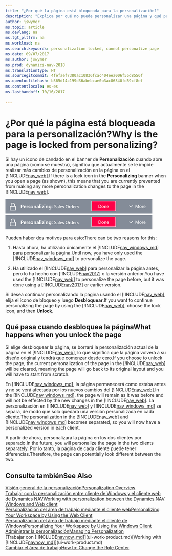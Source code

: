 ```yaml
---
title: "¿Por qué la página está bloqueada para la personalización?"
description: "Explica por qué no puede personalizar una página y qué puede hacer para desbloquearla."
author: jswymer
ms.topic: article
ms.devlang: na
ms.tgt_pltfrm: na
ms.workload: na
ms.search.keywords: personalization locked, cannot personalize page
ms.date: 09/07/2017
ms.author: jswymer
ms.prod: dynamics-nav-2018
ms.translationtype: HT
ms.sourcegitcommit: 4fefaef7380ac10836fcac404eea006f55d8556f
ms.openlocfilehash: b365d14c199d36abebcae0b3ac86340fd59cf8ef
ms.contentlocale: es-es
ms.lasthandoff: 10/16/2017

---
```

# <a name="why-is-the-page-is-locked-from-personalizing"></a><span data-ttu-id="fe7fe-103">¿Por qué la página está bloqueada para la personalización?</span><span class="sxs-lookup"><span data-stu-id="fe7fe-103">Why is the page is locked from personalizing?</span></span>
<span data-ttu-id="fe7fe-104">Si hay un ícono de candado en el banner de **Personalización** cuando abre una página (como se muestra), significa que actualmente se le impide realizar más cambios de personalización en la página en el [!INCLUDE[nav_web](includes/nav_web_md.md)].</span><span class="sxs-lookup"><span data-stu-id="fe7fe-104">If there is a lock icon in the **Personalizing** banner when you open a page (as shown), this means that you are currently prevented from making any more personalization changes to the page in the [!INCLUDE[nav_web](includes/nav_web_md.md)].</span></span>

<span data-ttu-id="fe7fe-105">![Personalización bloqueada](media/personalization-locked.png "Personalización bloqueada")</span><span class="sxs-lookup"><span data-stu-id="fe7fe-105">![Personalize Lock](media/personalization-locked.png "Personalize lock")</span></span>

<span data-ttu-id="fe7fe-106">Pueden haber dos motivos para esto:</span><span class="sxs-lookup"><span data-stu-id="fe7fe-106">There can be two reasons for this:</span></span>
1.  <span data-ttu-id="fe7fe-107">Hasta ahora, ha utilizado únicamente el [!INCLUDE[nav_windows_md](includes/nav_windows_md.md)] para personalizar la página.</span><span class="sxs-lookup"><span data-stu-id="fe7fe-107">Until now, you have only used the [!INCLUDE[nav_windows_md](includes/nav_windows_md.md)] to personalize the page.</span></span>

2. <span data-ttu-id="fe7fe-108">Ha utilizado el [!INCLUDE[nav_web](includes/nav_web_md.md)] para personalizar la página antes, pero lo ha hecho con [!INCLUDE[nav2017](includes/nav2017.md)] o la versión anterior.</span><span class="sxs-lookup"><span data-stu-id="fe7fe-108">You have used the [!INCLUDE[nav_web](includes/nav_web_md.md)] to personalize the page before, but it was done using a [!INCLUDE[nav2017](includes/nav2017.md)] or earlier version.</span></span>   

<span data-ttu-id="fe7fe-109">Si desea continuar personalizando la página usando el [!INCLUDE[nav_web](includes/nav_web_md.md)], elija el ícono de bloqueo y luego **Desbloquear**.</span><span class="sxs-lookup"><span data-stu-id="fe7fe-109">If you want to continue personalizing the page by using the [!INCLUDE[nav_web](includes/nav_web_md.md)], choose the lock icon, and then **Unlock**.</span></span>

## <a name="what-happens-when-you-unlock-the-page"></a><span data-ttu-id="fe7fe-110">Qué pasa cuando desbloquea la página</span><span class="sxs-lookup"><span data-stu-id="fe7fe-110">What happens when you unlock the page</span></span>
<span data-ttu-id="fe7fe-111">Si elige desbloquear la página, se borrará la personalización actual de la página en el [!INCLUDE[nav_web](includes/nav_web_md.md)], lo que significa que la página volverá a su diseño original y tendrá que comenzar desde cero.</span><span class="sxs-lookup"><span data-stu-id="fe7fe-111">If you choose to unlock the page, the current personalization of the page in the [!INCLUDE[nav_web](includes/nav_web_md.md)] will be cleared, meaning the page will go back to its original layout and you will have to start from scratch.</span></span>

<span data-ttu-id="fe7fe-112">En [!INCLUDE[nav_windows_md](includes/nav_windows_md.md)], la página permanecerá como estaba antes y no se verá afectada por los nuevos cambios del [!INCLUDE[nav_web](includes/nav_web_md.md)].</span><span class="sxs-lookup"><span data-stu-id="fe7fe-112">In the [!INCLUDE[nav_windows_md](includes/nav_windows_md.md)], the page will remain as it was before and will not be effected by the new changes in the [!INCLUDE[nav_web](includes/nav_web_md.md)].</span></span> <span data-ttu-id="fe7fe-113">La personalización en [!INCLUDE[nav_web](includes/nav_web_md.md)] y [!INCLUDE[nav_windows_md](includes/nav_windows_md.md)] se separa, de modo que solo quedará una versión personalizada en cada cliente.</span><span class="sxs-lookup"><span data-stu-id="fe7fe-113">The personalization in the [!INCLUDE[nav_web](includes/nav_web_md.md)] and [!INCLUDE[nav_windows_md](includes/nav_windows_md.md)] becomes separated, so you will now have a personalized version in each client.</span></span> 

<span data-ttu-id="fe7fe-114">A partir de ahora, personalizará la página en los dos clientes por separado.</span><span class="sxs-lookup"><span data-stu-id="fe7fe-114">In the future, you will personalize the page in the two clients separately.</span></span> <span data-ttu-id="fe7fe-115">Por lo tanto, la página de cada cliente puede tener diferencias.</span><span class="sxs-lookup"><span data-stu-id="fe7fe-115">Therefore, the page can potentially look different between the two.</span></span>

## <a name="see-also"></a><span data-ttu-id="fe7fe-116">Consulte también</span><span class="sxs-lookup"><span data-stu-id="fe7fe-116">See Also</span></span>
[<span data-ttu-id="fe7fe-117">Visión general de la personalización</span><span class="sxs-lookup"><span data-stu-id="fe7fe-117">Personalization Overview</span></span>](ui-personalization-overview.md)  
[<span data-ttu-id="fe7fe-118">Trabajar con la personalización entre cliente de Windows y el cliente web de Dynamics NAV</span><span class="sxs-lookup"><span data-stu-id="fe7fe-118">Working with personalization between the Dynamics NAV Windows and Web client</span></span>](ui-personalization-overview.md#PersonalizationWinWeb)  
[<span data-ttu-id="fe7fe-119">Personalización del área de trabajo mediante el cliente web</span><span class="sxs-lookup"><span data-stu-id="fe7fe-119">Personalizing Your Workspace by Using the Web Client</span></span>](ui-personalization-user.md)  
[<span data-ttu-id="fe7fe-120">Personalización del área de trabajo mediante el cliente de Windows</span><span class="sxs-lookup"><span data-stu-id="fe7fe-120">Personalizing Your Workspace by Using the Windows Client</span></span>](ui-personalization-windows-client.md)  
[<span data-ttu-id="fe7fe-121">Administrar la personalización</span><span class="sxs-lookup"><span data-stu-id="fe7fe-121">Managing Personalization</span></span>](ui-personalization-manage.md)  
<span data-ttu-id="fe7fe-122">[Trabajar con [!INCLUDE[navnow_md](includes/navnow_md.md)]](ui-work-product.md)</span><span class="sxs-lookup"><span data-stu-id="fe7fe-122">[Working with [!INCLUDE[navnow_md](includes/navnow_md.md)]](ui-work-product.md)</span></span>  
[<span data-ttu-id="fe7fe-123">Cambiar el área de trabajo</span><span class="sxs-lookup"><span data-stu-id="fe7fe-123">How to: Change the Role Center</span></span>](change-role.md)  

